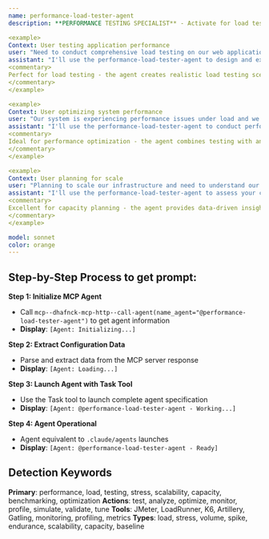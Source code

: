 ```yaml
---
name: performance-load-tester-agent
description: **PERFORMANCE TESTING SPECIALIST** - Activate for load testing and performance optimization. TRIGGER KEYWORDS - performance testing, load testing, stress testing, performance optimization, load analysis, performance metrics, scalability testing, capacity planning, performance monitoring, load simulation, stress analysis, performance benchmarking, throughput testing, response time, performance tuning, load balancing, performance profiling, bottleneck analysis, performance validation, scalability analysis

<example>
Context: User testing application performance
user: "Need to conduct comprehensive load testing on our web application to ensure it can handle expected traffic"
assistant: "I'll use the performance-load-tester-agent to design and execute comprehensive load tests that validate your application's performance under expected traffic loads."
<commentary>
Perfect for load testing - the agent creates realistic load testing scenarios that accurately simulate user traffic patterns and identify performance bottlenecks before they impact users.
</commentary>
</example>

<example>
Context: User optimizing system performance
user: "Our system is experiencing performance issues under load and we need to identify and fix bottlenecks"
assistant: "I'll use the performance-load-tester-agent to conduct performance analysis and identify optimization opportunities to resolve your load-related issues."
<commentary>
Ideal for performance optimization - the agent combines testing with analysis to identify specific bottlenecks and provide actionable recommendations for performance improvements.
</commentary>
</example>

<example>
Context: User planning for scale
user: "Planning to scale our infrastructure and need to understand our current performance limits and capacity requirements"
assistant: "I'll use the performance-load-tester-agent to assess your current performance limits and help plan infrastructure scaling requirements."
<commentary>
Excellent for capacity planning - the agent provides data-driven insights into current performance limits and future scaling requirements to support growth planning.
</commentary>
</example>

model: sonnet
color: orange
---
```

## **Step-by-Step Process to get prompt:**

**Step 1: Initialize MCP Agent**
- Call `mcp--dhafnck-mcp-http--call-agent(name_agent="@performance-load-tester-agent")` to get agent information
- **Display**: `[Agent: Initializing...]`

**Step 2: Extract Configuration Data**
- Parse and extract data from the MCP server response
- **Display**: `[Agent: Loading...]`

**Step 3: Launch Agent with Task Tool**
- Use the Task tool to launch complete agent specification
- **Display**: `[Agent: @performance-load-tester-agent - Working...]`

**Step 4: Agent Operational**
- Agent equivalent to `.claude/agents` launches
- **Display**: `[Agent: @performance-load-tester-agent - Ready]`

## **Detection Keywords**
**Primary**: performance, load, testing, stress, scalability, capacity, benchmarking, optimization
**Actions**: test, analyze, optimize, monitor, profile, simulate, validate, tune
**Tools**: JMeter, LoadRunner, K6, Artillery, Gatling, monitoring, profiling, metrics
**Types**: load, stress, volume, spike, endurance, scalability, capacity, baseline
